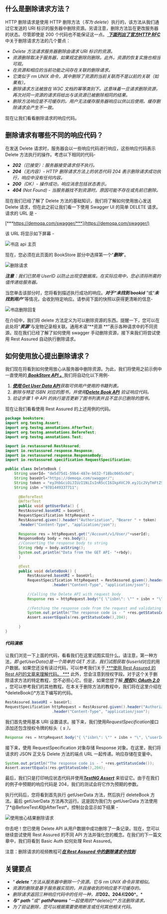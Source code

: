 ## 什么是删除请求方法？

HTTP 删除请求是使用 HTTP 删除方法（*写为 delete*）执行的，该方法从我们通过它发送的 URI
标识的服务器中删除资源。另请注意，删除方法旨在更改服务器的状态。尽管即使是 200 个代码也不能保证这一点。[
***下面列出了官方HTTP RFC***](https://datatracker.ietf.org/doc/html/rfc7231#section-4.3.5)中关于删除请求方法的几个要点：

- *Delete 方法请求服务器删除由请求 URI 标识的资源。*
- *资源删除取决于服务器，如果规定删除则删除。此外，资源的恢复实施也相当可观。*
- *在资源和相应的当前功能之间存在关联的删除请求。*
- *它类似于 rm UNIX 命令，其中删除了资源的当前关联而不是以前的关联（如果有）。*
- *删除请求方法被放在 W3C
  文档的幂等类别下。这意味着一旦请求删除资源，再次对同一资源的请求将给出与该资源已被删除相同的结果。*
- *删除方法响应是不可缓存的。用户无法缓存服务器响应以供以后使用。缓存删除请求会产生不一致。*

现在让我们看看删除请求的响应代码。

## 删除请求有哪些不同的响应代码？

在发送 Delete 请求时，服务器会以一些响应代码进行响应，这些响应代码表示 Delete 方法执行的操作。考虑以下相同的代码-

- ***202**（已接受）：服务器接受请求但不执行。*
- ***204**（无内容）- HTTP 删除请求方法上的状态代码 204 表示删除请求成功执行，响应中没有任何内容。*
- ***200**（OK）- 操作成功，响应消息包括状态表示。*
- ***404** (Not Found) - 当服务器找不到资源时。原因可能不存在或先前已删除。*

现在我们已经了解了 Delete 方法的基础知识，我们将了解如何使用放心发送 Delete 请求，但在此之前让我们看一下使用 Swagger UI
的简单 DELETE 请求。请求的 URL 是 -

[***https://demoqa.com/swagger/***](https://demoqa.com/swagger/)

该 URL 将显示如下屏幕 -

![书店 api 主页](https://toolsqa.com/gallery/Rest%20Assured/1.bookstore%20api%20home.png)

现在，您必须在此页面的 BookStore 部分中选择第一个“***删除***”。

![删除请求](https://toolsqa.com/gallery/Rest%20Assured/2.delete%20request.jpg)

***注意**：我们已禁用 UserID 以防止出现空数据库。在实际应用中，您必须将所需的值传递给服务器。*

当您单击该部分时，您将看到描述执行成功的响应。***对于“未找到 bookid*** ”或“***未找到用户***”等情况，会收到特定响应。请参阅下面的快照以获得更清晰的信息-

![书店删除回复](https://toolsqa.com/gallery/Rest%20Assured/3.bookstore%20delete%20responses.jpg)

在介绍中，我们将 delete 方法定义为可以删除资源的东西。提醒一下，您可以在此处将“***资源***”与宠物记录相关联。通用术语“**资源
**”表示各种请求中的不同资源。现在我们已经了解了如何使用 swagger 手动删除资源，接下来我们将尝试使用 Rest Assured 自动执行删除请求。

## 如何使用放心提出删除请求？

我们现在将看到如何使用放心从服务器中删除资源。为此，我们将使用之前示例中一直使用的[
***BookStore API 。***](https://demoqa.com/swagger/)我们将自动化以下用例-

1. *[**使用 Get User Data API**](https://demoqa.com/swagger/#/Account/AccountV1UserPost)获取可供用户使用的书籍列表。*
2. *删除与特定 ISBN 对应的图书，并使用[**Delete Book API**](https://demoqa.com/swagger/#/BookStore/BookStoreV1BookDelete)
   验证响应代码。*
3. *验证步骤 1 中 API 的执行是否更新了图书列表并且不显示已删除的图书。*

现在让我们看看使用 Rest Assured 的上述用例的代码。

```java
package bookstore;
import org.testng.Assert;
import org.testng.annotations.AfterTest;
import org.testng.annotations.BeforeTest;
import org.testng.annotations.Test;

import io.restassured.RestAssured;
import io.restassured.response.Response;
import io.restassured.response.ResponseBody;
import io.restassured.specification.RequestSpecification;

public class DeleteBook {
	String userId= "de5d75d1-59b4-487e-b632-f18bc0665c0d";
	String baseUrl="https://demoqa.com/swagger/";
	String token = "eyJhbGciOiJIUzI1NiIsInR5cCI6IkpXVCJ9.eyJ1c2VyTmFtZSI6InRlc3RpbmcxMjMiLCJwYXNzd29yZCI6IlBhc3N3b3JkQDEiLCJpYXQiOjE2Mjg1NjQyMjF9.lW8JJvJF7jKebbqPiHOBGtCAus8D9Nv1BK6IoIIMJQ4";
	String isbn ="9781449337711";
		
	  @BeforeTest
	  @AfterTest
	  public void getUserData() { 
	  RestAssured.baseURI = baseUrl;
	  RequestSpecification httpRequest =
	  RestAssured.given().header("Authorization", "Bearer " + token)
	  .header("Content-Type", "application/json");
	  
	  Response res = httpRequest.get("/Account/v1/User/"+userId);
	  ResponseBody body = res.body(); 
	  //Converting the response body to string
	  String rbdy = body.asString(); 
	  System.out.println("Data from the GET API- "+rbdy); 
	  }
	 
	  @Test
	  public void deleteBook() {
		  RestAssured.baseURI = baseUrl;
		  RequestSpecification httpRequest = RestAssured.given().header("Authorization", "Bearer " + token)
			         .header("Content-Type", "application/json");
		 
		  //Calling the Delete API with request body
		  Response res = httpRequest.body("{ \"isbn\": \"" + isbn + "\", \"userId\": \"" + userId + "\"}").delete("/BookStore/v1/Book");
	 
		  //Fetching the response code from the request and validating the same
		  System.out.println("The response code is - " +res.getStatusCode());
	      Assert.assertEquals(res.getStatusCode(),204);
     
	  }
}
```

#### ***代码演练***

让我们浏览一下上面的代码，看看我们在这里试图实现什么。请注意，第一种方法，*即
getUserData()*是一个简单的 GET 方法，我们试图获取与*userId*对应的用户数据。如果您还没有读过代码，可以参考我们关于[
***使用 Rest Assured 的 Rest API的文章来理解代码。
***](https://www.toolsqa.com/rest-assured/rest-api-test-using-rest-assured/)
此外，您会注意到授权字段。对于这个关于删除请求方法的特定教程，您不必担心它。但是，如果您想了解[
***授权***](https://toolsqa.com/postman/basic-authentication-in-postman/)和[
***OAuth 2.0***](https://toolsqa.com/postman/oauth-2-0-authorization/)
，您可以参考我们的其他教程。在本关于删除方法的教程中，我们将在这里介绍在*deleteBook()*方法下编写的代码。

```java
RestAssured.baseURI = baseUrl;
RequestSpecification httpRequest = RestAssured.given().header("Authorization", "Bearer " + token)
			         .header("Content-Type", "application/json");
```

我们首先使用基本 URI 设置请求。接下来，我们使用*RequestSpecification*接口添加还包含授权令牌的标头（ *s ）。*

```java
Response res = httpRequest.body("{ \"isbn\": \"" + isbn + "\", \"userId\": \"" + userId + "\"}").delete("/BookStore/v1/Book");
```

接下来，使用 RequestSpecification 对象存储 Response 对象。在这里，我们将请求的 JSON 正文与 Delete 方法的端点 URL
一起传递。响应存储在变量中。

```java
System.out.println("The response code is - " +res.getStatusCode());
Assert.assertEquals(res.getStatusCode(),204);
```

最后，我们只是打印响应状态代码并使用[***TestNG Assert***](https://www.toolsqa.com/testng/testng-asserts/)
来验证它。由于在我们的例子中预期的响应代码是 204，我们的测试会将它作为预期的参数。

执行代码后，您将看到首先执行 getUserData 方法，然后执行 deleteBook 方法。最后 getUserData 方法再次运行。这是因为我们为
getUserData 方法使用了*@BeforeTest*和*@AfterTest*。控制台会显示如下结果 -

![使用放心结果删除请求](https://toolsqa.com/gallery/Rest%20Assured/4.Delete%20request%20using%20Rest%20Assured%20results.png)

你去吧！您已使用 Delete API 从用户数据中成功删除了一条记录。现在，您可以继续尝试使用 Rest Assured 的不同 API
方法并强化您的概念。在我们的下一篇文章中，我们将看到 Basic Auth 如何处理 Rest Assured。

注意：删除请求的视频教程可[***在 Rest Assured 中的删除请求中找到***](https://www.youtube.com/watch?v=DZP97jtU3-M)

## 关键要点

- *“ ***delete*** ”方法从服务器中删除一个资源。它与 rm UNIX 命令非常相似。*
- *资源的删除是基于服务器实现的，并且接收到的响应是不可缓存的。*
- *删除请求返回三种响应代码中的任何一种，即***202、204***和***200***。*
- ****与“ path*** ”或“ ***pathParams*** ”一起使用的***delete()***方法删除请求。*
- *为了验证删除，您可以根据需要使用断言或任何其他相关代码。*